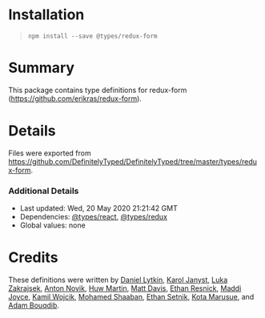 # Installation
> `npm install --save @types/redux-form`

# Summary
This package contains type definitions for redux-form (https://github.com/erikras/redux-form).

# Details
Files were exported from https://github.com/DefinitelyTyped/DefinitelyTyped/tree/master/types/redux-form.

### Additional Details
 * Last updated: Wed, 20 May 2020 21:21:42 GMT
 * Dependencies: [@types/react](https://npmjs.com/package/@types/react), [@types/redux](https://npmjs.com/package/@types/redux)
 * Global values: none

# Credits
These definitions were written by [Daniel Lytkin](https://github.com/aikoven), [Karol Janyst](https://github.com/LKay), [Luka Zakrajsek](https://github.com/bancek), [Anton Novik](https://github.com/tehbi4), [Huw Martin](https://github.com/huwmartin), [Matt Davis](https://github.com/m-b-davis), [Ethan Resnick](https://github.com/ethanresnick), [Maddi Joyce](https://github.com/maddijoyce), [Kamil Wojcik](https://github.com/smifun), [Mohamed Shaaban](https://github.com/mshaaban088), [Ethan Setnik](https://github.com/esetnik), [Kota Marusue](https://github.com/mrsekut), and [Adam Bouqdib](https://github.com/abemedia).
